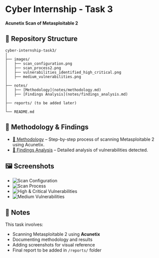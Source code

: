 # Cyber Internship - Task 3  
**Acunetix Scan of Metasploitable 2**

## 📂 Repository Structure
```
cyber-internship-task3/
│
├── images/  
│   ├── scan_configuration.png  
│   ├── scan_process2.png  
│   ├── vulnerabilities_identified_high_critical.png  
│   ├── medium_vulnerabilities.png  
│
├── notes/  
│   ├── [Methodology](notes/methodology.md)  
│   ├── [Findings Analysis](notes/findings_analysis.md)  
│
├── reports/ (to be added later)
│
└── README.md  
```

## 📜 Methodology & Findings
- [📄 Methodology](notes/methodology.md) – Step-by-step process of scanning Metasploitable 2 using Acunetix.  
- [📄 Findings Analysis](notes/findings_analysis.md) – Detailed analysis of vulnerabilities detected.

## 🖼 Screenshots
- ![Scan Configuration](images/scan_configuration.png)
- ![Scan Process](images/scan_process2.png)
- ![High & Critical Vulnerabilities](images/vulnerabilities_identified_high_critical.png)
- ![Medium Vulnerabilities](images/medium_vulnerabilities.png)

## 📌 Notes
This task involves:
- Scanning Metasploitable 2 using **Acunetix**
- Documenting methodology and results
- Adding screenshots for visual reference
- Final report to be added in `/reports/` folder
